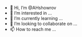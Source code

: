 - 👋 Hi, I’m @AHshowrov
- 👀 I’m interested in ...
- 🌱 I’m currently learning ...
- 💞️ I’m looking to collaborate on ...
- 📫 How to reach me ...

<!---
AHshowrov/AHshowrov is a ✨ special ✨ repository because its `README.md` (this file) appears on your GitHub profile.
You can click the Preview link to take a look at your changes.
--->
